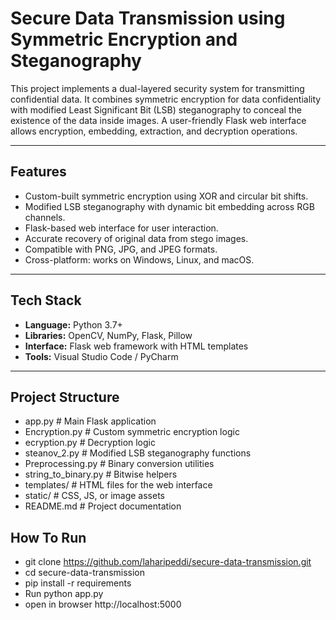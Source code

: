 # Secure Data Transmission using Symmetric Encryption and Steganography

This project implements a dual-layered security system for transmitting confidential data. It combines symmetric encryption for data confidentiality with modified Least Significant Bit (LSB) steganography to conceal the existence of the data inside images. A user-friendly Flask web interface allows encryption, embedding, extraction, and decryption operations.

---

## Features

- Custom-built symmetric encryption using XOR and circular bit shifts.
- Modified LSB steganography with dynamic bit embedding across RGB channels.
- Flask-based web interface for user interaction.
- Accurate recovery of original data from stego images.
- Compatible with PNG, JPG, and JPEG formats.
- Cross-platform: works on Windows, Linux, and macOS.
---

##  Tech Stack

- **Language:** Python 3.7+
- **Libraries:** OpenCV, NumPy, Flask, Pillow
- **Interface:** Flask web framework with HTML templates
- **Tools:** Visual Studio Code / PyCharm

---
## Project Structure

- app.py # Main Flask application
-  Encryption.py # Custom symmetric encryption logic
- ecryption.py # Decryption logic
- steanov_2.py # Modified LSB steganography functions
- Preprocessing.py # Binary conversion utilities
- string_to_binary.py # Bitwise helpers
- templates/ # HTML files for the web interface
- static/ # CSS, JS, or image assets
- README.md # Project documentation
## How To Run
- git clone https://github.com/laharipeddi/secure-data-transmission.git
- cd secure-data-transmission
- pip install -r requirements
- Run python app.py
- open in browser http://localhost:5000
